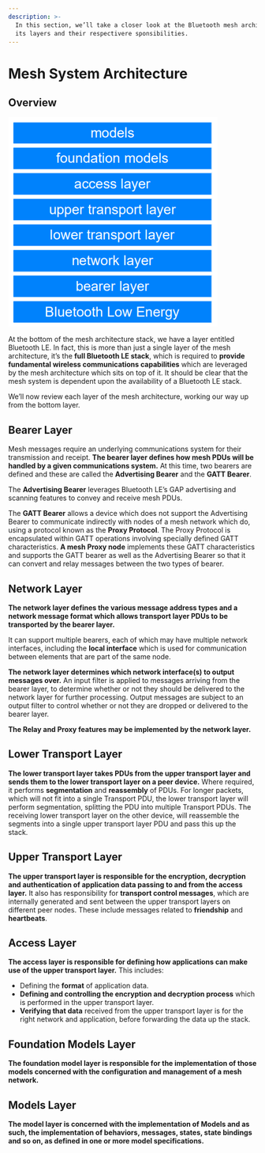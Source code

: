 ```yaml
---
description: >-
  In this section, we’ll take a closer look at the Bluetooth mesh architecture,
  its layers and their respectivere sponsibilities.
---
```


# Mesh System Architecture

## Overview

![The Bluetooth mesh architecture](../.gitbook/assets/mesh-system-architecture.png)

At the bottom of the mesh architecture stack, we have a layer entitled Bluetooth LE. In fact, this is more than just a single layer of the mesh architecture, it’s the **full Bluetooth LE stack**, which is required to **provide fundamental wireless communications capabilities** which are leveraged by the mesh architecture which sits on top of it. It should be clear that the mesh system is dependent upon the availability of a Bluetooth LE stack. 

We’ll now review each layer of the mesh architecture, working our way up from the bottom layer.

## Bearer Layer 

Mesh messages require an underlying communications system for their transmission and receipt. **The bearer layer defines how mesh PDUs will be handled by a given communications system.** At this time, two bearers are defined and these are called the **Advertising Bearer** and the **GATT Bearer**. 

The **Advertising Bearer** leverages Bluetooth LE’s GAP advertising and scanning features to convey and receive mesh PDUs. 

The **GATT Bearer** allows a device which does not support the Advertising Bearer to communicate indirectly with nodes of a mesh network which do, using a protocol known as the **Proxy Protocol**. The Proxy Protocol is encapsulated within GATT operations involving specially defined GATT characteristics. **A mesh Proxy node** implements these GATT characteristics and supports the GATT bearer as well as the Advertising Bearer so that it can convert and relay messages between the two types of bearer.

## Network Layer 

**The network layer defines the various message address types and a network message format which allows transport layer PDUs to be transported by the bearer layer.** 

It can support multiple bearers, each of which may have multiple network interfaces, including the **local interface** which is used for communication between elements that are part of the same node. 

**The network layer determines which network interface\(s\) to output messages over.** An input filter is applied to messages arriving from the bearer layer, to determine whether or not they should be delivered to the network layer for further processing. Output messages are subject to an output filter to control whether or not they are dropped or delivered to the bearer layer. 

**The Relay and Proxy features may be implemented by the network layer.** 

## Lower Transport Layer 

**The lower transport layer takes PDUs from the upper transport layer and sends them to the lower transport layer on a peer device.** Where required, it performs **segmentation** and **reassembly** of PDUs. For longer packets, which will not fit into a single Transport PDU, the lower transport layer will perform segmentation, splitting the PDU into multiple Transport PDUs. The receiving lower transport layer on the other device, will reassemble the segments into a single upper transport layer PDU and pass this up the stack.

## Upper Transport Layer 

**The upper transport layer is responsible for the encryption, decryption and authentication of application data passing to and from the access layer.** It also has responsibility for **transport control messages**, which are internally generated and sent between the upper transport layers on different peer nodes. These include messages related to **friendship** and **heartbeats**. 

## Access Layer 

**The access layer is responsible for defining how applications can make use of the upper transport layer.** This includes:

* Defining the **format** of application data. 
* **Defining and controlling the encryption and decryption process** which is performed in the upper transport layer. 
* **Verifying that data** received from the upper transport layer is for the right network and application, before forwarding the data up the stack.

## Foundation Models Layer 

**The foundation model layer is responsible for the implementation of those models concerned with the configuration and management of a mesh network.** 

## Models Layer 

**The model layer is concerned with the implementation of Models and as such, the implementation of behaviors, messages, states, state bindings and so on, as defined in one or more model specifications.**

